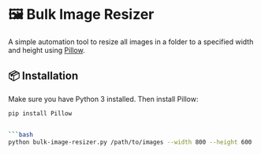 # 🖼️ Bulk Image Resizer

A simple automation tool to resize all images in a folder to a specified width and height using [Pillow](https://python-pillow.org).

## 📦 Installation

Make sure you have Python 3 installed. Then install Pillow:

```bash
pip install Pillow


```bash
python bulk-image-resizer.py /path/to/images --width 800 --height 600

